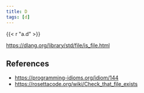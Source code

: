 ```yaml
---
title: D
tags: [d]
---
```


{{< r "a.d" >}}

<https://dlang.org/library/std/file/is_file.html>

## References

- <https://programming-idioms.org/idiom/144>
- <https://rosettacode.org/wiki/Check_that_file_exists>
